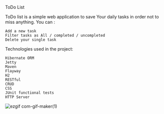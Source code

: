 ToDo List

ToDo list is a simple web application to save Your daily tasks in order not to miss anything. You can :

    Add a new task
    Filter tasks as All / completed / uncompleted
    Delete your single task

Technologies used in the project:

    Hibernate ORM
    Jetty
    Maven
    Flayway
    H2
    RESTful
    CRUD
    CSS
    JUnit functional tests
    HTTP Server

    
    
    
   


![ezgif com-gif-maker(1)](https://user-images.githubusercontent.com/97319080/174397760-ece8df2d-16c6-40be-bb02-10187687e19e.gif)
